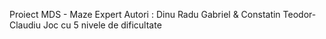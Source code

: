 Proiect MDS - Maze Expert
Autori : Dinu Radu Gabriel & Constatin Teodor-Claudiu
Joc cu 5 nivele de dificultate
